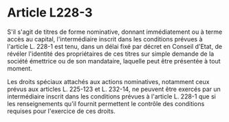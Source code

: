 # Article L228-3

S'il s'agit de titres de forme nominative, donnant immédiatement ou à terme accès au capital, l'intermédiaire inscrit dans les conditions prévues à l'article L. 228-1 est tenu, dans un délai fixé par décret en Conseil d'Etat, de révéler l'identité des propriétaires de ces titres sur simple demande de la société émettrice ou de son mandataire, laquelle peut être présentée à tout moment.

Les droits spéciaux attachés aux actions nominatives, notamment ceux prévus aux articles L. 225-123 et L. 232-14, ne peuvent être exercés par un intermédiaire inscrit dans les conditions prévues à l'article L. 228-1 que si les renseignements qu'il fournit permettent le contrôle des conditions requises pour l'exercice de ces droits.
